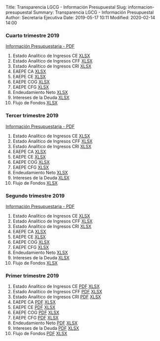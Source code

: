Title: Transparencia LGCG - Información Presupuestal
Slug: informacion-presupuestal
Summary: Transparencia LGCG - Información Presupuestal
Author: Secretaría Ejecutiva
Date: 2019-05-17 10:11
Modified: 2020-02-14 14:00


### Cuarto trimestre 2019

[Información Presupuestaria - PDF](2019-10_12-00-informacion-presupuestaria.pdf)

1. Estado Analítico de Ingresos CE [XLSX](2019-10_12-01-estado-analitico-de-ingresos-ce.xlsx)
2. Estado Analítico de Ingresos CFF [XLSX](2019-10_12-02-estado-analitico-de-ingresos-cff.xlsx)
3. Estado Analítico de Ingresos CRI [XLSX](2019-10_12-03-estado-analitico-de-ingresos-cri.xlsx)
4. EAEPE CA [XLSX](2019-10_12-04-eaepe-ca.xlsx)
5. EAEPE CE [XLSX](2019-10_12-05-eaepe-ce.xlsx)
6. EAEPE COG [XLSX](2019-10_12-06-eaepe-cog.xlsx)
7. EAEPE CFG [XLSX](2019-10_12-07-eaepe-cfg.xlsx)
8. Endeudamiento Neto [XLSX](2019-10_12-08-endeudamiento-neto.xlsx)
9. Intereses de la Deuda [XLSX](2019-10_12-09-intereses-de-la-deuda.xlsx)
10. Flujo de Fondos [XLSX](2019-10_12-10-flujo-de-fondos.xlsx)

### Tercer trimestre 2019

[Información Presupuestaria - PDF](2019-10_09-00-informacion-presupuestaria.pdf)

1. Estado Analítico de Ingresos CE [XLSX](2019-10_09-01-estado-analitico-de-ingresos-ce.xlsx)
2. Estado Analítico de Ingresos CFF [XLSX](2019-10_09-02-estado-analitico-de-ingresos-cff.xlsx)
3. Estado Analítico de Ingresos CRI [XLSX](2019-10_09-03-estado-analitico-de-ingresos-cri.xlsx)
4. EAEPE CA [XLSX](2019-10_09-04-eaepe-ca.xlsx)
5. EAEPE CE [XLSX](2019-10_09-05-eaepe-ce.xlsx)
6. EAEPE COG [XLSX](2019-10_09-06-eaepe-cog.xlsx)
7. EAEPE CFG [XLSX](2019-10_09-07-eaepe-cfg.xlsx)
8. Endeudamiento Neto [XLSX](2019-10_09-08-endeudamiento-neto.xlsx)
9. Intereses de la Deuda [XLSX](2019-10_09-09-intereses-de-la-deuda.xlsx)
10. Flujo de Fondos [XLSX](2019-10_09-10-flujo-de-fondos.xlsx)


### Segundo trimestre 2019

[Información Presupuestaria - PDF](2019-04_06-00-informacion-presupuestaria.pdf)

1. Estado Analítico de Ingresos CE [XLSX](2019-04_06-01-estado-analitico-de-ingresos-ce.xlsx)
2. Estado Analítico de Ingresos CFF [XLSX](2019-04_06-02-estado-analitico-de-ingresos-cff.xlsx)
3. Estado Analítico de Ingresos CRI [XLSX](2019-04_06-03-estado-analitico-de-ingresos-cri.xlsx)
4. EAEPE CA [XLSX](2019-04_06-04-eaepe-ca.xlsx)
5. EAEPE CE [XLSX](2019-04_06-05-eaepe-ce.xlsx)
6. EAEPE COG [XLSX](2019-04_06-06-eaepe-cog.xlsx)
7. EAEPE CFG [XLSX](2019-04_06-07-eaepe-cfg.xlsx)
8. Endeudamiento Neto [XLSX](2019-04_06-08-endeudamiento-neto.xlsx)
9. Intereses de la Deuda [XLSX](2019-04_06-09-intereses-de-la-deuda.xlsx)
10. Flujo de Fondos [XLSX](2019-04_06-10-flujo-de-fondos.xlsx)


### Primer trimestre 2019

1. Estado Analítico de Ingresos CE [PDF](2019-01_03-01-estado-analitico-de-ingresos-ce.pdf) [XLSX](2019-01_03-01-estado-analitico-de-ingresos-ce.xlsx)
2. Estado Analítico de Ingresos CFF [PDF](2019-01_03-02-estado-analitico-de-ingresos-cff.pdf) [XLSX](2019-01_03-02-estado-analitico-de-ingresos-cff.xlsx)
3. Estado Analítico de Ingresos CRI [PDF](2019-01_03-03-estado-analitico-de-ingresos-cri.pdf) [XLSX](2019-01_03-03-estado-analitico-de-ingresos-cri.xlsx)
4. EAEPE CA [PDF](2019-01_03-04-eaepe-ca.pdf) [XLSX](2019-01_03-04-eaepe-ca.xlsx)
5. EAEPE CE [PDF](2019-01_03-05-eaepe-ce.pdf) [XLSX](2019-01_03-05-eaepe-ce.xlsx)
6. EAEPE COG [PDF](2019-01_03-06-eaepe-cog.pdf) [XLSX](2019-01_03-06-eaepe-cog.xlsx)
7. EAEPE CFG [PDF](2019-01_03-07-eaepe-cfg.pdf) [XLSX](2019-01_03-07-eaepe-cfg.xlsx)
8. Endeudamiento Neto [PDF](2019-01_03-08-endeudamiento-neto.pdf) [XLSX](2019-01_03-08-endeudamiento-neto.xlsx)
9. Intereses de la Deuda [PDF](2019-01_03-09-intereses-de-la-deuda.pdf) [XLSX](2019-01_03-09-intereses-de-la-deuda.xlsx)
10. Flujo de Fondos [PDF](2019-01_03-10-flujo-de-fondos.pdf) [XLSX](2019-01_03-10-flujo-de-fondos.xlsx)
